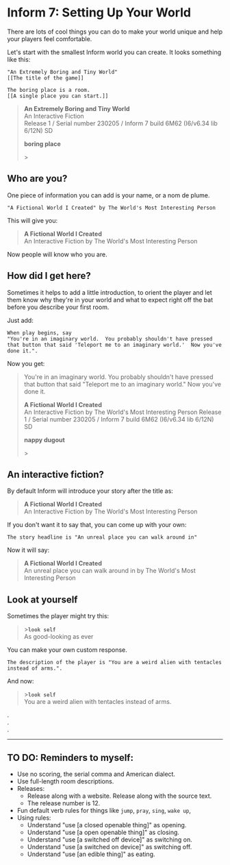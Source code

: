# Inform 7: Setting Up Your World

There are lots of cool things you can do to make your world unique and help your players feel comfortable.

Let's start with the smallest Inform world you can create.  It looks something like this:

```inform7
"An Extremely Boring and Tiny World"
[[The title of the game]]

The boring place is a room.
[[A single place you can start.]]
```

> **An Extremely Boring and Tiny World**  
> An Interactive Fiction  
> Release 1 / Serial number 230205 / Inform 7 build 6M62 (I6/v6.34 lib 6/12N) SD
> 
> **boring place**  
>
> \>

## Who are you?

One piece of information you can add is your name, or a nom de plume.

```inform7
"A Fictional World I Created" by The World's Most Interesting Person

```

This will give you:

> **A Fictional World I Created**  
> An Interactive Fiction by The World's Most Interesting Person

Now people will know who you are.

## How did I get here?

Sometimes it helps to add a little introduction, to orient the player and let them know why they're in your world and what to expect right off the bat before you describe your first room.

Just add:

```inform7
When play begins, say 
"You're in an imaginary world.  You probably shouldn't have pressed that button that said 'Teleport me to an imaginary world.'  Now you've done it.".
```

Now you get:

> You're in an imaginary world.  You probably shouldn't have pressed that button that said "Teleport me to an imaginary world."  Now you've done it.
> 
> **A Fictional World I Created**  
> An Interactive Fiction by The World's Most Interesting Person
> Release 1 / Serial number 230205 / Inform 7 build 6M62 (I6/v6.34 lib 6/12N) SD
> 
> **nappy dugout**  
> 
> \>

## An interactive fiction?

By default Inform will introduce your story after the title as:

> **A Fictional World I Created**  
> An Interactive Fiction by The World's Most Interesting Person

If you don't want it to say that, you can come up with your own:

```inform7
The story headline is "An unreal place you can walk around in"
```

Now it will say:

> **A Fictional World I Created**  
> An unreal place you can walk around in by The World's Most Interesting Person

## Look at yourself

Sometimes the player might try this:

>\>**`look self`**  
> As good-looking as ever

You can make your own custom response.

```inform7
The description of the player is "You are a weird alien with tentacles instead of arms.".
```

And now:

>\>**`look self`**  
> You are a weird alien with tentacles instead of arms.

  
 .   
 .     
 .       

---

## TO DO: Reminders to myself:
- Use no scoring, the serial comma and American dialect.
- Use full-length room descriptions.
- Releases: 
    - Release along with a website.  Release along with the source text.
    - The release number is 12.
- Fun default verb rules for things like `jump`, `pray`, `sing`, `wake up`, 
- Using rules:
    - Understand "use [a closed openable thing]" as opening.
    - Understand "use [a open openable thing]" as closing.
    - Understand "use [a switched off device]" as switching on.
    - Understand "use [a switched on device]" as switching off.
    - Understand "use [an edible thing]" as eating.